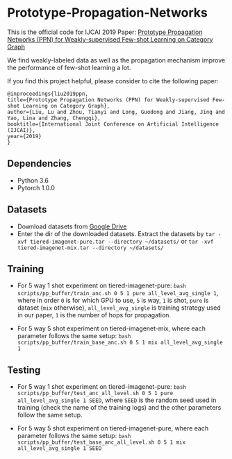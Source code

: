 # Prototype-Propagation-Networks
This is the official code for IJCAI 2019 Paper: [Prototype Propagation Networks (PPN) for Weakly-supervised Few-shot Learning on Category Graph](https://arxiv.org/pdf/1905.04042.pdf)

We find weakly-labeled data as well as the propagation mechanism improve the performance of few-shot learning a lot.

If you find this project helpful, please consider to cite the following paper: 
```
@inproceedings{liu2019ppn,
title={Prototype Propagation Networks (PPN) for Weakly-supervised Few-shot Learning on Category Graph},
author={Liu, Lu and Zhou, Tianyi and Long, Guodong and Jiang, Jing and Yao, Lina and Zhang, Chengqi},
booktitle={International Joint Conference on Artificial Intelligence (IJCAI)},
year={2019}
}
```

## Dependencies
 - Python 3.6
 - Pytorch 1.0.0

## Datasets
 - Download datasets from [Google Drive](https://drive.google.com/drive/folders/1F792DyPe4XJJejwXyfkL3EWab0VK_5a2?usp=sharing)
 - Enter the dir of the downloaded datasets. Extract the datasets by ```tar -xvf tiered-imagenet-pure.tar --directory ~/datasets/``` or ```tar -xvf tiered-imagenet-mix.tar --directory ~/datasets/```

## Training
- For 5 way 1 shot experiment on tiered-imagenet-pure:
  ```bash scripts/pp_buffer/train_anc.sh 0 5 1 pure all_level_avg_single 1```, where in order ```0``` is for which GPU to use, ```5``` is way, ```1``` is shot, ```pure``` is dataset (```mix``` otherwise), ```all_level_avg_single``` is training strategy used in our paper, ```1``` is the number of hops for propagation.

- For 5 way 5 shot experiment on tiered-imagenet-mix, where each parameter follows the same setup:
  ```bash scripts/pp_buffer/train_base_anc.sh 0 5 1 mix all_level_avg_single 1```

## Testing
- For 5 way 1 shot experiment on tiered-imagenet-pure:
  ```bash scripts/pp_buffer/test_anc_all_level.sh 0 5 1 pure all_level_avg_single 1 SEED```, where ```SEED``` is the random seed used in training (check the name of the training logs) and the other parameters follow the same setup.

- For 5 way 5 shot experiment on tiered-imagenet-pure, where each parameter follows the same setup:
  ```bash scripts/pp_buffer/test_base_anc_all_level.sh 0 5 1 mix all_level_avg_single 1 SEED```
